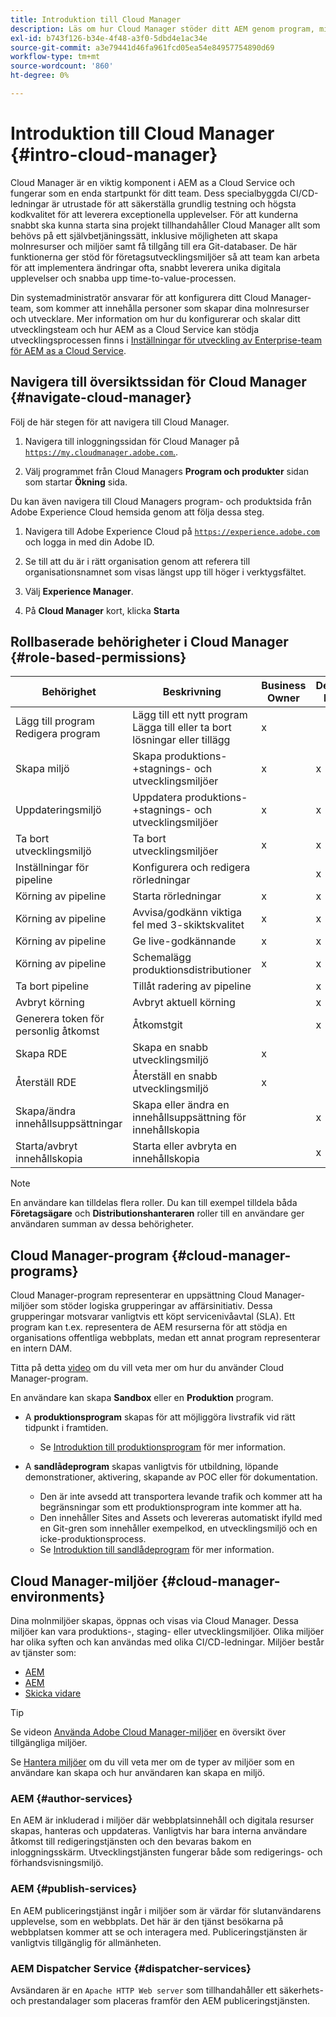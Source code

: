 ```yaml
---
title: Introduktion till Cloud Manager
description: Läs om hur Cloud Manager stöder ditt AEM genom program, miljöer och rörledningar.
exl-id: b743f126-b34e-4f48-a3f0-5dbd4e1ac34e
source-git-commit: a3e79441d46fa961fcd05ea54e84957754890d69
workflow-type: tm+mt
source-wordcount: '860'
ht-degree: 0%

---
```



# Introduktion till Cloud Manager {#intro-cloud-manager}

Cloud Manager är en viktig komponent i AEM as a Cloud Service och fungerar som en enda startpunkt för ditt team. Dess specialbyggda CI/CD-ledningar är utrustade för att säkerställa grundlig testning och högsta kodkvalitet för att leverera exceptionella upplevelser. För att kunderna snabbt ska kunna starta sina projekt tillhandahåller Cloud Manager allt som behövs på ett självbetjäningssätt, inklusive möjligheten att skapa molnresurser och miljöer samt få tillgång till era Git-databaser. De här funktionerna ger stöd för företagsutvecklingsmiljöer så att team kan arbeta för att implementera ändringar ofta, snabbt leverera unika digitala upplevelser och snabba upp time-to-value-processen.

Din systemadministratör ansvarar för att konfigurera ditt Cloud Manager-team, som kommer att innehålla personer som skapar dina molnresurser och utvecklare. Mer information om hur du konfigurerar och skalar ditt utvecklingsteam och hur AEM as a Cloud Service kan stödja utvecklingsprocessen finns i [Inställningar för utveckling av Enterprise-team för AEM as a Cloud Service](/help/implementing/cloud-manager/managing-code/enterprise-team-dev-setup.md).

## Navigera till översiktssidan för Cloud Manager {#navigate-cloud-manager}

Följ de här stegen för att navigera till Cloud Manager.

1. Navigera till inloggningssidan för Cloud Manager på [`https://my.cloudmanager.adobe.com`.](https://my.cloudmanager.adobe.com/).

1. Välj programmet från Cloud Managers **Program och produkter** sidan som startar **Ökning** sida.

Du kan även navigera till Cloud Managers program- och produktsida från Adobe Experience Cloud hemsida genom att följa dessa steg.

1. Navigera till Adobe Experience Cloud på [`https://experience.adobe.com`](https://experience.adobe.com) och logga in med din Adobe ID.

1. Se till att du är i rätt organisation genom att referera till organisationsnamnet som visas längst upp till höger i verktygsfältet.

1. Välj **Experience Manager**.

1. På **Cloud Manager** kort, klicka **Starta**

## Rollbaserade behörigheter i Cloud Manager {#role-based-permissions}

| Behörighet | Beskrivning | Business Owner | Deployment Manager | Program Manager | Developer |
|--- |--- |--- |--- |--- |--- |
| Lägg till program<br>Redigera program | Lägg till ett nytt program<br>Lägga till eller ta bort lösningar eller tillägg | x |  |  |  |
| Skapa miljö | Skapa produktions-+stagnings- och utvecklingsmiljöer | x | x |  |  |
| Uppdateringsmiljö | Uppdatera produktions-+stagnings- och utvecklingsmiljöer | x | x |  |  |
| Ta bort utvecklingsmiljö | Ta bort utvecklingsmiljöer | x | x |  |  |
| Inställningar för pipeline | Konfigurera och redigera rörledningar |  | x |  |  |
| Körning av pipeline | Starta rörledningar | x | x |  |  |
| Körning av pipeline | Avvisa/godkänn viktiga fel med 3-skiktskvalitet | x | x | x |  |
| Körning av pipeline | Ge live-godkännande | x | x | x |  |
| Körning av pipeline | Schemalägg produktionsdistributioner | x | x | x |  |
| Ta bort pipeline | Tillåt radering av pipeline |  | x |  |  |
| Avbryt körning | Avbryt aktuell körning |  | x |  |  |
| Generera token för personlig åtkomst | Åtkomstgit |  | x |  | x |
| Skapa RDE | Skapa en snabb utvecklingsmiljö | x |  |  | x |
| Återställ RDE | Återställ en snabb utvecklingsmiljö | x |  |  | x |
| Skapa/ändra innehållsuppsättningar | Skapa eller ändra en innehållsuppsättning för innehållskopia |  | x |  |  |
| Starta/avbryt innehållskopia | Starta eller avbryta en innehållskopia |  | x |  |  |

>[!NOTE]
>
>En användare kan tilldelas flera roller. Du kan till exempel tilldela båda **Företagsägare** och **Distributionshanteraren** roller till en användare ger användaren summan av dessa behörigheter.

## Cloud Manager-program {#cloud-manager-programs}

Cloud Manager-program representerar en uppsättning Cloud Manager-miljöer som stöder logiska grupperingar av affärsinitiativ. Dessa grupperingar motsvarar vanligtvis ett köpt servicenivåavtal (SLA). Ett program kan t.ex. representera de AEM resurserna för att stödja en organisations offentliga webbplats, medan ett annat program representerar en intern DAM.


Titta på detta [video](https://experienceleague.adobe.com/docs/experience-manager-learn/cloud-service/cloud-manager/programs.html) om du vill veta mer om hur du använder Cloud Manager-program.

En användare kan skapa **Sandbox** eller en **Produktion** program.

* A **produktionsprogram** skapas för att möjliggöra livstrafik vid rätt tidpunkt i framtiden.
   * Se [Introduktion till produktionsprogram](/help/implementing/cloud-manager/getting-access-to-aem-in-cloud/introduction-production-programs.md) för mer information.

* A **sandlådeprogram** skapas vanligtvis för utbildning, löpande demonstrationer, aktivering, skapande av POC eller för dokumentation.
   * Den är inte avsedd att transportera levande trafik och kommer att ha begränsningar som ett produktionsprogram inte kommer att ha.
   * Den innehåller Sites and Assets och levereras automatiskt ifylld med en Git-gren som innehåller exempelkod, en utvecklingsmiljö och en icke-produktionsprocess.
   * Se [Introduktion till sandlådeprogram](/help/implementing/cloud-manager/getting-access-to-aem-in-cloud/introduction-sandbox-programs.md) för mer information.

## Cloud Manager-miljöer {#cloud-manager-environments}

Dina molnmiljöer skapas, öppnas och visas via Cloud Manager. Dessa miljöer kan vara produktions-, staging- eller utvecklingsmiljöer. Olika miljöer har olika syften och kan användas med olika CI/CD-ledningar. Miljöer består av tjänster som:

* [AEM](#author-services)
* [AEM](#publish-services)
* [Skicka vidare](#dispatcher-services)

>[!TIP]
>
> Se videon [Använda Adobe Cloud Manager-miljöer](https://experienceleague.adobe.com/docs/experience-manager-learn/cloud-service/cloud-manager/environments.html) en översikt över tillgängliga miljöer.
>
>Se [Hantera miljöer](/help/implementing/cloud-manager/manage-environments.md) om du vill veta mer om de typer av miljöer som en användare kan skapa och hur användaren kan skapa en miljö.

### AEM {#author-services}

En AEM är inkluderad i miljöer där webbplatsinnehåll och digitala resurser skapas, hanteras och uppdateras. Vanligtvis har bara interna användare åtkomst till redigeringstjänsten och den bevaras bakom en inloggningsskärm. Utvecklingstjänsten fungerar både som redigerings- och förhandsvisningsmiljö.

### AEM {#publish-services}

En AEM publiceringstjänst ingår i miljöer som är värdar för slutanvändarens upplevelse, som en webbplats. Det här är den tjänst besökarna på webbplatsen kommer att se och interagera med. Publiceringstjänsten är vanligtvis tillgänglig för allmänheten.

### AEM Dispatcher Service {#dispatcher-services}

Avsändaren är en `Apache HTTP Web server` som tillhandahåller ett säkerhets- och prestandalager som placeras framför den AEM publiceringstjänsten.
